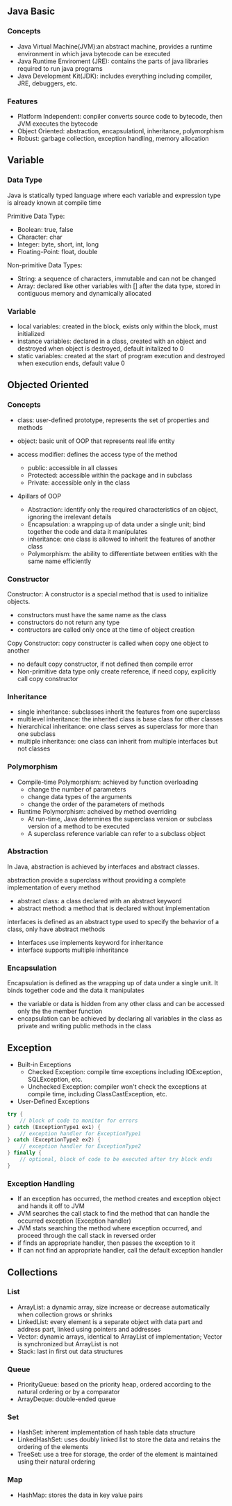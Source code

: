 ## Java Basic

### Concepts

- Java Virtual Machine(JVM):an abstract machine, provides a runtime environment in which java bytecode can be executed
- Java Runtime Enviroment (JRE): contains the parts of java libraries required to run java programs
- Java Development Kit(JDK): includes everything including compiler, JRE, debuggers, etc.

### Features

- Platform Independent: conpiler converts source code to bytecode, then JVM executes the bytecode
- Object Oriented: abstraction, encapsulationl, inheritance, polymorphism
- Robust: garbage collection, exception handling, memory allocation

## Variable

### Data Type

Java is statically typed language where each variable and expression type is already known at compile time

Primitive Data Type:

- Boolean: true, false
- Character: char
- Integer: byte, short, int, long
- Floating-Point: float, double

Non-primitive Data Types:

- String: a sequence of characters, immutable and can not be changed
- Array: declared like other variables with [] after the data type, stored in contiguous memory and dynamically allocated

### Variable

- local variables: created in the block, exists only within the block, must initialized
- instance variables: declared in a class, created with an object and destroyed when object is destroyed, default initalized to 0
- static variables: created at the start of program execution and destroyed when execution ends, default value 0 

## Objected Oriented

### Concepts

- class: user-defined prototype, represents the set of properties and methods
- object: basic unit of OOP that represents real life entity

- access modifier: defines the access type of the method
  - public: accessible in all classes
  - Protected: accessible within the package and in subclass
  - Private: accessible only in the class

- 4pillars of OOP
  - Abstraction: identify only the required characteristics of an object, ignoring the irrelevant details
  - Encapsulation: a wrapping up of data under a single unit; bind together the code and data it manipulates
  - inheritance: one class is allowed to inherit the features of another class
  - Polymorphism: the ability to differentiate between entities with the same name efficiently

### Constructor

Constructor: A constructor is a special method that is used to initialize objects.

- constructors must have the same name as the class
- constructors do not return any type
- contructors are called only once at the time of object creation

Copy Constructor: copy constructer is called when copy one object to another

- no default copy constructor, if not defined then compile error
- Non-primitive data type only create reference, if need copy, explicitly call copy constructor

### Inheritance

- single inheritance: subclasses inherit the features from one superclass
- multilevel inheritance: the inherited class is base class for other classes
- hierarchical inheritance: one class serves as superclass for more than one subclass
- multiple inheritance: one class can inherit from multiple interfaces but not classes

### Polymorphism

- Compile-time Polymorphism: achieved by function overloading
  - change the number of parameters
  - change data types of the arguments
  - change the order of the parameters of methods
- Runtime Polymorphism: acheived by method overriding
  - At run-time, Java determines the superclass version or subclass version of a method to be executed
  - A superclass reference variable can refer to a subclass object

### Abstraction

In Java, abstraction is achieved by interfaces and abstract classes.

abstraction provide a superclass without providing a complete implementation of every method

- abstract class: a class declared with an abstract keyword
- abstract method: a method that is declared without implementation

interfaces is defined as an abstract type used to specify the behavior of a class, only have abstract methods

- Interfaces use implements keyword for inheritance
- interface supports multiple inheritance

### Encapsulation

Encapsulation is defined as the wrapping up of data under a single unit. It binds together code and the data it manipulates

- the variable or data is hidden from any other class and can be accessed only the the member function
- encapsulation can be achieved by declaring all variables in the class as private and writing public methods in the class

## Exception

- Built-in Exceptions
  - Checked Exception: compile time exceptions including IOException, SQLException, etc.
  - Unchecked Exception: compiler won't check the exceptions at compile time, including ClassCastException, etc.
- User-Defined Exceptions

```java
try {
  	// block of code to monitor for errors
} catch (ExceptionType1 ex1) {
  	// exception handler for ExceptionType1
} catch (ExceptionType2 ex2) {
  	// exception handler for ExceptionType2
} finally {
  	// optional, block of code to be executed after try block ends
}
```

### Exception Handling

- If an exception has occurred, the method creates and exception object and hands it off to JVM
- JVM searches the call stack to find the method that can handle the occurred exception (Exception handler)
- JVM stats searching the method where exception occurred, and proceed through the call stack in reversed order
- if finds an appropriate handler, then passes the exception to it
- If can not find an appropriate handler, call the default exception handler

## Collections

### List

- ArrayList: a dynamic array, size increase or decrease automatically when collection grows or shrinks
- LinkedList: every element is a separate object with data part and address part, linked using pointers and addresses
- Vector: dynamic arrays, identical to ArrayList of implementation; Vector is synchronized but ArrayList is not
- Stack: last in first out data structures

### Queue

- PriorityQueue: based on the priority heap, ordered according to the natural ordering or by a comparator
- ArrayDeque: double-ended queue

### Set

- HashSet: inherent implementation of hash table data structure
- LinkedHashSet: uses doubly linked list to store the data and retains the ordering of the elements
- TreeSet: use a tree for storage, the order of the element is maintained using their natural ordering

### Map

- HashMap: stores the data in key value pairs
